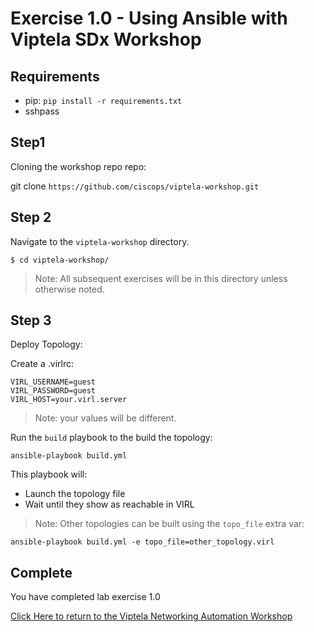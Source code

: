 # Exercise 1.0 -  Using Ansible with Viptela SDx Workshop

## Requirements

* pip: `pip install -r requirements.txt`
* sshpass


## Step1

Cloning the workshop repo repo:

git clone `https://github.com/ciscops/viptela-workshop.git`


## Step 2

Navigate to the `viptela-workshop` directory.

``` shell
$ cd viptela-workshop/
```

>Note: All subsequent exercises will be in this directory unless otherwise noted.

## Step 3

Deploy Topology:

Create a .virlrc:
``` shell
VIRL_USERNAME=guest
VIRL_PASSWORD=guest
VIRL_HOST=your.virl.server
```

>Note: your values will be different.

Run the `build` playbook to the build the topology:
``` shell
ansible-playbook build.yml
```

This playbook will:
* Launch the topology file
* Wait until they show as reachable in VIRL

>Note: Other topologies can be built using the `topo_file` extra var:
``` shell
ansible-playbook build.yml -e topo_file=other_topology.virl
```

## Complete

You have completed lab exercise 1.0

[Click Here to return to the Viptela Networking Automation Workshop](../README_AUTOMATION.md)

